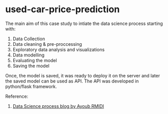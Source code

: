 # used-car-price-prediction

The main aim of this case study to intiate the data science process starting with:
1. Data Collection
2. Data cleaning & pre-proccessing
3. Exploratory data analysis and visualizations
4. Data modelling
5. Evaluating the model
6. Saving the model

Once, the model is saved, it was ready to deploy it on the server and later the saved model can be used as API. The API was developed in python/flask framework.

Reference:
1. [Data Science process blog by Ayoub RMIDI](https://towardsdatascience.com/build-develop-and-deploy-a-machine-learning-model-to-predict-cars-price-using-gradient-boosting-2d4d78fddf09)
